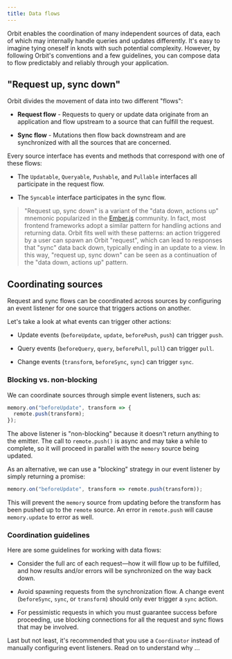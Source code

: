 ```yaml
---
title: Data flows
---
```


Orbit enables the coordination of many independent sources of data, each of
which may internally handle queries and updates differently. It's easy to
imagine tying oneself in knots with such potential complexity. However, by
following Orbit's conventions and a few guidelines, you can compose data to
flow predictably and reliably through your application.

## "Request up, sync down"

Orbit divides the movement of data into two different "flows":

- **Request flow** - Requests to query or update data originate from an
  application and flow upstream to a source that can fulfill the request.

- **Sync flow** - Mutations then flow back downstream and are synchronized
  with all the sources that are concerned.

Every source interface has events and methods that correspond with one of these
flows:

- The `Updatable`, `Queryable`, `Pushable`, and `Pullable` interfaces all
  participate in the request flow.

- The `Syncable` interface participates in the sync flow.

> "Request up, sync down" is a variant of the "data down, actions up" mnemonic
> popularized in the [Ember.js](https://emberjs.com/) community. In fact, most
> frontend frameworks adopt a similar pattern for handling actions and returning
> data. Orbit fits well with these patterns: an action triggered by a user can
> spawn an Orbit "request", which can lead to responses that "sync" data back
> down, typically ending in an update to a view. In this way, "request up, sync
> down" can be seen as a continuation of the "data down, actions up" pattern.

## Coordinating sources

Request and sync flows can be coordinated across sources by configuring an event
listener for one source that triggers actions on another.

Let's take a look at what events can trigger other actions:

- Update events (`beforeUpdate`, `update`, `beforePush`, `push`) can trigger
  `push`.

- Query events (`beforeQuery`, `query`, `beforePull`, `pull`) can trigger
  `pull`.

- Change events (`transform`, `beforeSync`, `sync`) can trigger `sync`.

### Blocking vs. non-blocking

We can coordinate sources through simple event listeners, such as:

```javascript
memory.on("beforeUpdate", transform => {
  remote.push(transform);
});
```

The above listener is "non-blocking" because it doesn't return anything to
the emitter. The call to `remote.push()` is async and may take a while to
complete, so it will proceed in parallel with the `memory` source being updated.

As an alternative, we can use a "blocking" strategy in our event listener by
simply returning a promise:

```javascript
memory.on("beforeUpdate", transform => remote.push(transform));
```

This will prevent the `memory` source from updating before the transform has been pushed
up to the `remote` source. An error in `remote.push` will cause `memory.update`
to error as well.

### Coordination guidelines

Here are some guidelines for working with data flows:

- Consider the full arc of each request—how it will flow up to be fulfilled,
  and how results and/or errors will be synchronized on the way back down.

- Avoid spawning requests from the synchronization flow. A change event
  (`beforeSync`, `sync`, or `transform`) should only ever trigger a `sync`
  action.

- For pessimistic requests in which you must guarantee success before
  proceeding, use blocking connections for all the request and
  sync flows that may be involved.

Last but not least, it's recommended that you use a `Coordinator` instead of
manually configuring event listeners. Read on to understand why ...
